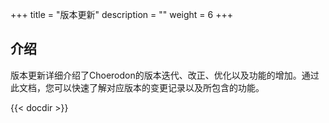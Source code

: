 +++
title = "版本更新"
description = ""
weight = 6
+++

## 介绍
版本更新详细介绍了Choerodon的版本迭代、改正、优化以及功能的增加。通过此文档，您可以快速了解对应版本的变更记录以及所包含的功能。

{{< docdir >}}